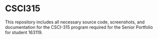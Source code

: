 # CSCI315
This repository includes all necessary source code, screenshots, and documentation for the CSCI-315 program required for the Senior Portfolio for student 163119.
